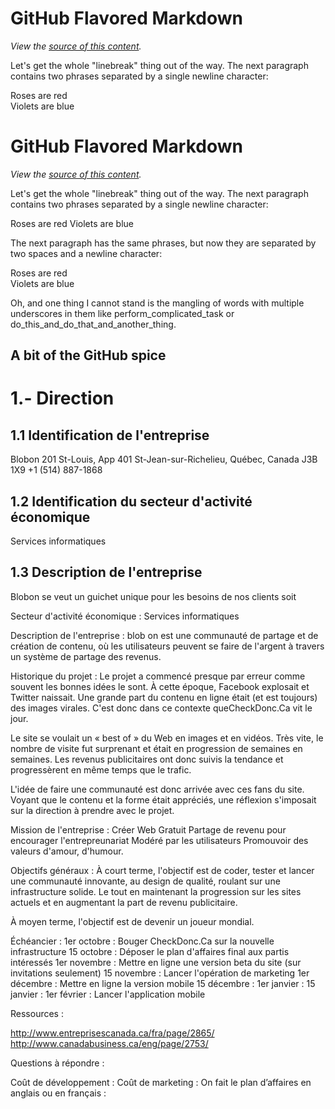 GitHub Flavored Markdown
================================

*View the [source of this content](http://github.github.com/github-flavored-markdown/sample_content.html).*

Let's get the whole "linebreak" thing out of the way. The next paragraph contains two phrases separated by a single newline character:

Roses are red  
Violets are blue 


GitHub Flavored Markdown
================================

*View the [source of this content](http://github.github.com/github-flavored-markdown/sample_content.html).*

Let's get the whole "linebreak" thing out of the way. The next paragraph contains two phrases separated by a single newline character:

Roses are red
Violets are blue

The next paragraph has the same phrases, but now they are separated by two spaces and a newline character:

Roses are red  
Violets are blue

Oh, and one thing I cannot stand is the mangling of words with multiple underscores in them like perform_complicated_task or do_this_and_do_that_and_another_thing.

A bit of the GitHub spice
-------------------------


1.- Direction
=================

1.1 Identification de l'entreprise
-----------

Blobon
201 St-Louis, App 401
St-Jean-sur-Richelieu, Québec, Canada
J3B 1X9
+1 (514) 887-1868


1.2 Identification du secteur d'activité économique 
-----------

Services informatiques

1.3 Description de l'entreprise 
-----------

Blobon se veut un guichet unique pour les besoins de nos clients soit 


Secteur d'activité économique :
Services informatiques

Description de l'entreprise :
blob on est une communauté de partage et de création de contenu, où les utilisateurs peuvent se faire de l'argent à travers un système de partage des revenus.

Historique du projet :
Le projet a commencé presque par erreur comme souvent les bonnes idées le sont. À cette époque, Facebook explosait et Twitter naissait. Une grande part du contenu en ligne était (et est toujours) des images virales. C'est donc dans ce contexte queCheckDonc.Ca vit le jour.

Le site se voulait un « best of » du Web en images et en vidéos. Très vite, le nombre de visite fut surprenant et était en progression de semaines en semaines. Les revenus publicitaires ont donc suivis la tendance et progressèrent en même temps que le trafic.

L'idée de faire une communauté est donc arrivée avec ces fans du site. Voyant que le contenu et la forme était appréciés, une réflexion s'imposait sur la direction à prendre avec le projet.

Mission de l'entreprise :
Créer Web
Gratuit
Partage de revenu pour encourager l'entrepreunariat
Modéré par les utilisateurs
Promouvoir des valeurs d'amour, d'humour.

Objectifs généraux :
À court terme, l'objectif est de coder, tester et lancer une communauté innovante, au design de qualité, roulant sur une infrastructure solide. Le tout en maintenant la progression sur les sites actuels et en augmentant la part de revenu publicitaire.

À moyen terme, l'objectif est de devenir un joueur mondial.

Échéancier :
1er octobre : Bouger CheckDonc.Ca sur la nouvelle infrastructure
15 octobre : Déposer le plan d'affaires final aux partis intéressés
1er novembre : Mettre en ligne une version beta du site (sur invitations seulement)
15 novembre : Lancer l'opération de marketing
1er décembre : Mettre en ligne la version mobile
15 décembre :
1er janvier :
15 janvier :
1er février : Lancer l'application mobile


Ressources : 

http://www.entreprisescanada.ca/fra/page/2865/
http://www.canadabusiness.ca/eng/page/2753/

Questions à répondre : 

Coût de développement : 
Coût de marketing : 
On fait le plan d’affaires en anglais ou en français : 
